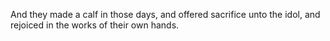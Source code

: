 And they made a calf in those days, and offered sacrifice unto the idol, and rejoiced in the works of their own hands.
